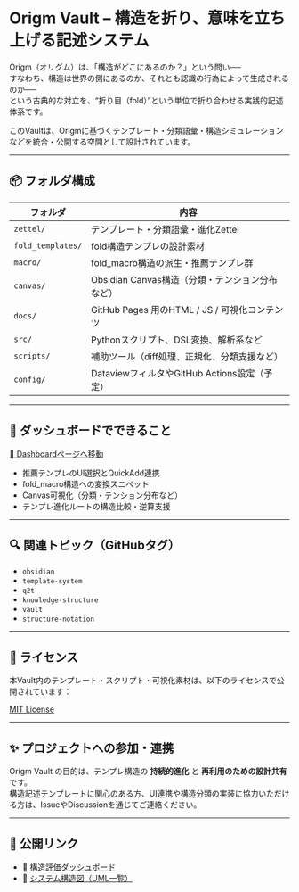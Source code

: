 # Origm Vault – 構造を折り、意味を立ち上げる記述システム

Origm（オリグム）は、「構造がどこにあるのか？」という問い──  
すなわち、構造は世界の側にあるのか、それとも認識の行為によって生成されるのか──  
という古典的な対立を、“折り目（fold）”という単位で折り合わせる実践的記述体系です。

このVaultは、Origmに基づくテンプレート・分類語彙・構造シミュレーションなどを統合・公開する空間として設計されています。

---

## 📦 フォルダ構成

| フォルダ | 内容 |
|----------|------|
| `zettel/` | テンプレート・分類語彙・進化Zettel |
| `fold_templates/` | fold構造テンプレの設計素材 |
| `macro/` | fold_macro構造の派生・推薦テンプレ群 |
| `canvas/` | Obsidian Canvas構造（分類・テンション分布など） |
| `docs/` | GitHub Pages 用のHTML / JS / 可視化コンテンツ |
| `src/` | Pythonスクリプト、DSL変換、解析系など |
| `scripts/` | 補助ツール（diff処理、正規化、分類支援など） |
| `config/` | DataviewフィルタやGitHub Actions設定（予定） |

---

## 🧭 ダッシュボードでできること

[📄 Dashboardページへ移動](https://q2t-project.github.io/origm-vault/views/dashboard/index.html)

- 推薦テンプレのUI選択とQuickAdd連携  
- fold_macro構造への変換スニペット  
- Canvas可視化（分類・テンション分布など）  
- テンプレ進化ルートの構造比較・逆算支援  

---

## 🔍 関連トピック（GitHubタグ）

- `obsidian`
- `template-system`
- `q2t`
- `knowledge-structure`
- `vault`
- `structure-notation`

---

## 📄 ライセンス

本Vault内のテンプレート・スクリプト・可視化素材は、以下のライセンスで公開されています：

[MIT License](LICENSE)

---

## ✨ プロジェクトへの参加・連携

Origm Vault の目的は、テンプレ構造の **持続的進化** と **再利用のための設計共有**です。  
構造記述テンプレートに関心のある方、UI連携や構造分類の実装に協力いただける方は、IssueやDiscussionを通じてご連絡ください。

---

## 🔗 公開リンク

- 📂 [構造評価ダッシュボード](https://q2t-project.github.io/origm-vault/views/dashboard/index.html)
- 📂 [システム構造図（UML一覧）](https://q2t-project.github.io/origm-vault/docs/uml/)
